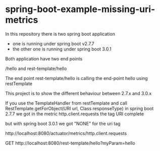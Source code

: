 # spring-boot-example-missing-uri-metrics

In this repository there is two spring boot application

* one is running under spring boot v2.7.7
* the other one is running under spring boot 3.0.1

Both application have two end points

/hello and rest-template/hello

The end point rest-template/hello is calling the end-point hello using restTemplate

This project is to show the different behaviour between 2.7.x and 3.0.x

If you use the TemplateHandler from restTemplate and call RestTemplate.getForObject(URI
url, Class<T> responseType)  in spring boot 2.7.7 we got in the metric http.client.requests the tag URI complete

but with spring boot 3.0.1 we got "NONE" for the uri tag

http://localhost:8080/actuator/metrics/http.client.requests

GET http://localhost:8080/rest-template/hello?myParam=hello
